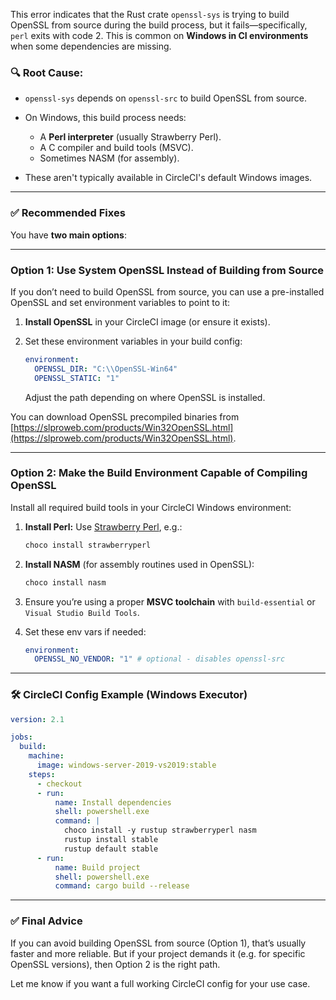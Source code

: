 This error indicates that the Rust crate `openssl-sys` is trying to build OpenSSL from source during the build process, but it fails—specifically, `perl` exits with code 2. This is common on **Windows in CI environments** when some dependencies are missing.

### 🔍 Root Cause:

- `openssl-sys` depends on `openssl-src` to build OpenSSL from source.
- On Windows, this build process needs:

  - A **Perl interpreter** (usually Strawberry Perl).
  - A C compiler and build tools (MSVC).
  - Sometimes NASM (for assembly).

- These aren't typically available in CircleCI's default Windows images.

---

### ✅ Recommended Fixes

You have **two main options**:

---

### **Option 1: Use System OpenSSL Instead of Building from Source**

If you don’t need to build OpenSSL from source, you can use a pre-installed OpenSSL and set environment variables to point to it:

1. **Install OpenSSL** in your CircleCI image (or ensure it exists).
2. Set these environment variables in your build config:

   ```yaml
   environment:
     OPENSSL_DIR: "C:\\OpenSSL-Win64"
     OPENSSL_STATIC: "1"
   ```

   Adjust the path depending on where OpenSSL is installed.

You can download OpenSSL precompiled binaries from [https://slproweb.com/products/Win32OpenSSL.html](https://slproweb.com/products/Win32OpenSSL.html).

---

### **Option 2: Make the Build Environment Capable of Compiling OpenSSL**

Install all required build tools in your CircleCI Windows environment:

1. **Install Perl:**
   Use [Strawberry Perl](https://strawberryperl.com/), e.g.:

   ```powershell
   choco install strawberryperl
   ```

2. **Install NASM** (for assembly routines used in OpenSSL):

   ```powershell
   choco install nasm
   ```

3. Ensure you’re using a proper **MSVC toolchain** with `build-essential` or `Visual Studio Build Tools`.

4. Set these env vars if needed:

   ```yaml
   environment:
     OPENSSL_NO_VENDOR: "1" # optional - disables openssl-src
   ```

---

### 🛠️ CircleCI Config Example (Windows Executor)

```yaml
version: 2.1

jobs:
  build:
    machine:
      image: windows-server-2019-vs2019:stable
    steps:
      - checkout
      - run:
          name: Install dependencies
          shell: powershell.exe
          command: |
            choco install -y rustup strawberryperl nasm
            rustup install stable
            rustup default stable
      - run:
          name: Build project
          shell: powershell.exe
          command: cargo build --release
```

---

### ✅ Final Advice

If you can avoid building OpenSSL from source (Option 1), that’s usually faster and more reliable. But if your project demands it (e.g. for specific OpenSSL versions), then Option 2 is the right path.

Let me know if you want a full working CircleCI config for your use case.

